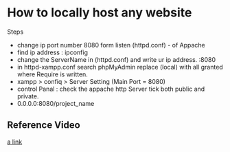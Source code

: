 # How to locally host any website 
Steps 
- change ip port number 8080 form listen (httpd.conf) - of Appache
- find ip address : ipconfig
- change the ServerName in (httpd.conf) and write ur ip address. :8080
- in httpd-xampp.conf search phpMyAdmin replace (local) with all granted where Require is written. 
- xampp > confiq > Server Setting (Main Port = 8080)
- control Panal : check the appache http Server tick both public and private.
- 0.0.0.0:8080/project_name 
## Reference Video 
[a link](https://www.youtube.com/watch?v=aZDAd3nT4jQ)
